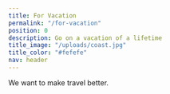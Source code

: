 ```yaml
---
title: For Vacation
permalink: "/for-vacation"
position: 0
description: Go on a vacation of a lifetime
title_image: "/uploads/coast.jpg"
title_color: "#fefefe"
nav: header
---
```


We want to make travel better.
